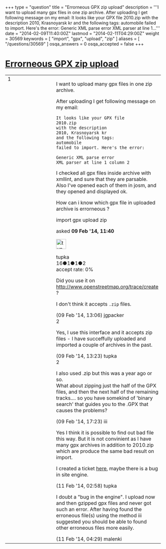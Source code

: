 +++
type = "question"
title = "Errorneous GPX zip upload"
description = '''I want to upload many gpx files in one zip archive. After uploading I get following message on my email: It looks like your GPX file 2010.zip with the description 2010, Krasnoyarsk kr and the following tags: automobile failed to import. Here&#x27;s the error:  Generic XML parse error XML parser at line 1...'''
date = "2014-02-09T11:40:00Z"
lastmod = "2014-02-11T04:29:00Z"
weight = 30569
keywords = [ "import", "gpx", "upload", "zip" ]
aliases = [ "/questions/30569" ]
osqa_answers = 0
osqa_accepted = false
+++

<div class="headNormal">

# [Errorneous GPX zip upload](/questions/30569/errorneous-gpx-zip-upload)

</div>

<div id="main-body">

<div id="askform">

<table id="question-table" style="width:100%;">
<colgroup>
<col style="width: 50%" />
<col style="width: 50%" />
</colgroup>
<tbody>
<tr>
<td style="width: 30px; vertical-align: top"><div class="vote-buttons">
<span id="post-30569-upvote" class="ajax-command post-vote up" rel="nofollow" title="I like this post (click again to cancel)"> </span>
<div id="post-30569-score" class="post-score" title="current number of votes">
1
</div>
<span id="post-30569-downvote" class="ajax-command post-vote down" rel="nofollow" title="I dont like this post (click again to cancel)"> </span> <span id="favorite-mark" class="ajax-command favorite-mark" rel="nofollow" title="mark/unmark this question as favorite (click again to cancel)"> </span>
<div id="favorite-count" class="favorite-count">
&#10;</div>
</div></td>
<td><div id="item-right">
<div class="question-body">
<p>I want to upload many gpx files in one zip archive.</p>
<p>After uploading I get following message on my email:</p>
<pre><code>It looks like your GPX file
2010.zip
with the description
2010, Krasnoyarsk kr
and the following tags:
automobile
failed to import. Here&#39;s the error:
&#10;Generic XML parse error
XML parser at line 1 column 2</code></pre>
<p>I checked all gpx files inside archive with xmllint, and sure that they are parsable. Also I've opened each of them in josm, and they opened and displayed ok.</p>
<p>How can i know which gpx file in uploaded archive is errorneous ?</p>
</div>
<div id="question-tags" class="tags-container tags">
<span class="post-tag tag-link-import" rel="tag" title="see questions tagged &#39;import&#39;">import</span> <span class="post-tag tag-link-gpx" rel="tag" title="see questions tagged &#39;gpx&#39;">gpx</span> <span class="post-tag tag-link-upload" rel="tag" title="see questions tagged &#39;upload&#39;">upload</span> <span class="post-tag tag-link-zip" rel="tag" title="see questions tagged &#39;zip&#39;">zip</span>
</div>
<div id="question-controls" class="post-controls">
&#10;</div>
<div class="post-update-info-container">
<div class="post-update-info post-update-info-user">
<p>asked <strong>09 Feb '14, 11:40</strong></p>
<img src="https://secure.gravatar.com/avatar/16a5107ca0c722de83e57801d071fe2e?s=32&amp;d=identicon&amp;r=g" class="gravatar" width="32" height="32" alt="tupka&#39;s gravatar image" />
<p><span>tupka</span><br />
<span class="score" title="16 reputation points">16</span><span title="1 badges"><span class="badge1">●</span><span class="badgecount">1</span></span><span title="1 badges"><span class="silver">●</span><span class="badgecount">1</span></span><span title="2 badges"><span class="bronze">●</span><span class="badgecount">2</span></span><br />
<span class="accept_rate" title="Rate of the user&#39;s accepted answers">accept rate:</span> <span title="tupka has no accepted answers">0%</span></p>
</div>
</div>
<div id="comments-container-30569" class="comments-container">
<span id="30570"></span>
<div id="comment-30570" class="comment">
<div id="post-30570-score" class="comment-score">
&#10;</div>
<div class="comment-text">
<p>Did you use it on <a href="http://www.openstreetmap.org/trace/create">http://www.openstreetmap.org/trace/create</a> ?</p>
<p>I don't think it accepts <code>.zip</code> files.</p>
</div>
<div id="comment-30570-info" class="comment-info">
<span class="comment-age">(09 Feb '14, 13:06)</span> <span class="comment-user userinfo">jgpacker</span>
</div>
</div>
<span id="30571"></span>
<div id="comment-30571" class="comment">
<div id="post-30571-score" class="comment-score">
2
</div>
<div class="comment-text">
<p>Yes, I use this interface and it accepts zip files - I have succeffully uploaded and imported a couple of archives in the past.</p>
</div>
<div id="comment-30571-info" class="comment-info">
<span class="comment-age">(09 Feb '14, 13:23)</span> <span class="comment-user userinfo">tupka</span>
</div>
</div>
<span id="30572"></span>
<div id="comment-30572" class="comment">
<div id="post-30572-score" class="comment-score">
2
</div>
<div class="comment-text">
<p>I also used .zip but this was a year ago or so.<br />
What about zipping just the half of the GPX files, and then the next half of the remaining tracks.... so you have somekind of 'binary search' that guides you to the .GPX that causes the problems?</p>
</div>
<div id="comment-30572-info" class="comment-info">
<span class="comment-age">(09 Feb '14, 17:23)</span> <span class="comment-user userinfo">iii</span>
</div>
</div>
<span id="30610"></span>
<div id="comment-30610" class="comment">
<div id="post-30610-score" class="comment-score">
&#10;</div>
<div class="comment-text">
<p>Yes I think it is possible to find out bad file this way. But it is not convinient as I have many gpx archives in addition to 2010.zip which are produce the same bad result on import.</p>
<p>I created a ticket <a href="https://trac.openstreetmap.org/ticket/5115">here</a>, maybe there is a bug in site engine.</p>
</div>
<div id="comment-30610-info" class="comment-info">
<span class="comment-age">(11 Feb '14, 02:58)</span> <span class="comment-user userinfo">tupka</span>
</div>
</div>
<span id="30611"></span>
<div id="comment-30611" class="comment">
<div id="post-30611-score" class="comment-score">
&#10;</div>
<div class="comment-text">
<p>I doubt a "bug in the engine". I upload now and then gzipped gpx files and never got such an error. After having found the erroneous file(s) using the method iii suggested you should be able to found other erroneous files more easily.</p>
</div>
<div id="comment-30611-info" class="comment-info">
<span class="comment-age">(11 Feb '14, 04:29)</span> <span class="comment-user userinfo">malenki</span>
</div>
</div>
</div>
<div id="comment-tools-30569" class="comment-tools">
&#10;</div>
<div class="clear">
&#10;</div>
<div id="comment-30569-form-container" class="comment-form-container">
&#10;</div>
<div class="clear">
&#10;</div>
</div></td>
</tr>
</tbody>
</table>

</div>

</div>

